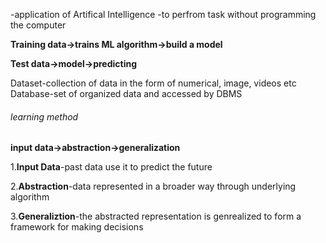 -application of Artifical Intelligence
-to perfrom task without programming the computer

**Training data->trains ML algorithm->build a model**

**Test data->model->predicting** 

Dataset-collection of data in the form of numerical, image, videos etc
Database-set of organized data and accessed by DBMS

 ###### learning method
 **input data->abstraction->generalization**
 
 1.**Input Data**-past data use it to predict the future
 
 2.**Abstraction**-data represented in a broader way through underlying algorithm
 
 3.**Generaliztion**-the abstracted representation is genrealized to form a framework for making decisions
 